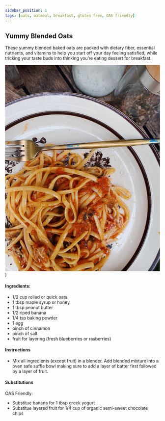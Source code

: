 ```yaml
---
sidebar_position: 1
tags: [oats, oatmeal, breakfast, gluten free, OAS friendly]
---
```


## Yummy Blended Oats 
These yummy blended baked oats are packed with dietary fiber, essential nutrients, and vitamins to help you start off your day feeling satisfied, while tricking your taste buds into thinking you’re eating dessert for breakfast.

![pasta](./img/pasta.png))

#### Ingredients:
- 1/2 cup rolled or quick oats 
- 1 tbsp maple syrup or honey
- 1 tbsp peanut butter
- 1/2 riped banana
- 1/4 tsp baking powder
- 1 egg
- pinch of cinnamon
- pinch of salt
- fruit for layering (fresh blueberries or rasberries)
#### Instructions
- Mix all ingredients (except fruit) in a blender. Add blended mixture into a oven safe suffle bowl making sure to add a layer of batter first followed by a layer of fruit. 
#### Substitutions
OAS Friendly: 
- Substitue banana for  1 tbsp greek yogurt
-  Substitue layered fruit for 1/4 cup of organic semi-sweet chocolate chips 
